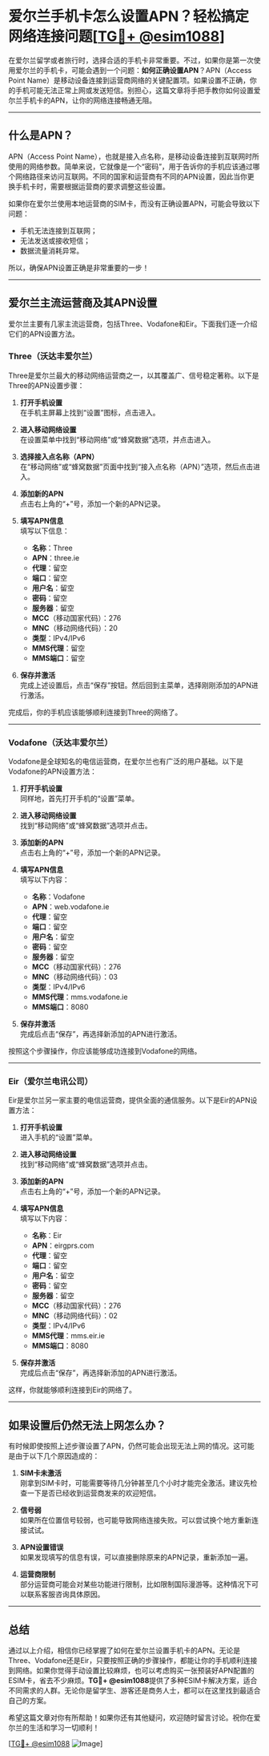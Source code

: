# 爱尔兰手机卡怎么设置APN？轻松搞定网络连接问题[[TG💪+ @esim1088](https://t.me/s/esim1088)]

在爱尔兰留学或者旅行时，选择合适的手机卡非常重要。不过，如果你是第一次使用爱尔兰的手机卡，可能会遇到一个问题：**如何正确设置APN**？APN（Access Point Name）是移动设备连接到运营商网络的关键配置项。如果设置不正确，你的手机可能无法正常上网或发送短信。别担心，这篇文章将手把手教你如何设置爱尔兰手机卡的APN，让你的网络连接畅通无阻。

---

## 什么是APN？

APN（Access Point Name），也就是接入点名称，是移动设备连接到互联网时所使用的网络参数。简单来说，它就像是一个“密码”，用于告诉你的手机应该通过哪个网络路径来访问互联网。不同的国家和运营商有不同的APN设置，因此当你更换手机卡时，需要根据运营商的要求调整这些设置。

如果你在爱尔兰使用本地运营商的SIM卡，而没有正确设置APN，可能会导致以下问题：
- 手机无法连接到互联网；
- 无法发送或接收短信；
- 数据流量消耗异常。

所以，确保APN设置正确是非常重要的一步！

---

## 爱尔兰主流运营商及其APN设置

爱尔兰主要有几家主流运营商，包括Three、Vodafone和Eir。下面我们逐一介绍它们的APN设置方法。

### Three（沃达丰爱尔兰）

Three是爱尔兰最大的移动网络运营商之一，以其覆盖广、信号稳定著称。以下是Three的APN设置步骤：

1. **打开手机设置**  
   在手机主屏幕上找到“设置”图标，点击进入。

2. **进入移动网络设置**  
   在设置菜单中找到“移动网络”或“蜂窝数据”选项，并点击进入。

3. **选择接入点名称（APN）**  
   在“移动网络”或“蜂窝数据”页面中找到“接入点名称（APN）”选项，然后点击进入。

4. **添加新的APN**  
   点击右上角的“+”号，添加一个新的APN记录。

5. **填写APN信息**  
   填写以下信息：
   - **名称**：Three
   - **APN**：three.ie
   - **代理**：留空
   - **端口**：留空
   - **用户名**：留空
   - **密码**：留空
   - **服务器**：留空
   - **MCC**（移动国家代码）：276
   - **MNC**（移动网络代码）：20
   - **类型**：IPv4/IPv6
   - **MMS代理**：留空
   - **MMS端口**：留空

6. **保存并激活**  
   完成上述设置后，点击“保存”按钮。然后回到主菜单，选择刚刚添加的APN进行激活。

完成后，你的手机应该能够顺利连接到Three的网络了。

---

### Vodafone（沃达丰爱尔兰）

Vodafone是全球知名的电信运营商，在爱尔兰也有广泛的用户基础。以下是Vodafone的APN设置方法：

1. **打开手机设置**  
   同样地，首先打开手机的“设置”菜单。

2. **进入移动网络设置**  
   找到“移动网络”或“蜂窝数据”选项并点击。

3. **添加新的APN**  
   点击右上角的“+”号，添加一个新的APN记录。

4. **填写APN信息**  
   填写以下内容：
   - **名称**：Vodafone
   - **APN**：web.vodafone.ie
   - **代理**：留空
   - **端口**：留空
   - **用户名**：留空
   - **密码**：留空
   - **服务器**：留空
   - **MCC**（移动国家代码）：276
   - **MNC**（移动网络代码）：03
   - **类型**：IPv4/IPv6
   - **MMS代理**：mms.vodafone.ie
   - **MMS端口**：8080

5. **保存并激活**  
   完成后点击“保存”，再选择新添加的APN进行激活。

按照这个步骤操作，你应该能够成功连接到Vodafone的网络。

---

### Eir（爱尔兰电讯公司）

Eir是爱尔兰另一家主要的电信运营商，提供全面的通信服务。以下是Eir的APN设置方法：

1. **打开手机设置**  
   进入手机的“设置”菜单。

2. **进入移动网络设置**  
   找到“移动网络”或“蜂窝数据”选项并点击。

3. **添加新的APN**  
   点击右上角的“+”号，添加一个新的APN记录。

4. **填写APN信息**  
   填写以下内容：
   - **名称**：Eir
   - **APN**：eirgprs.com
   - **代理**：留空
   - **端口**：留空
   - **用户名**：留空
   - **密码**：留空
   - **服务器**：留空
   - **MCC**（移动国家代码）：276
   - **MNC**（移动网络代码）：02
   - **类型**：IPv4/IPv6
   - **MMS代理**：mms.eir.ie
   - **MMS端口**：8080

5. **保存并激活**  
   完成后点击“保存”，再选择新添加的APN进行激活。

这样，你就能够顺利连接到Eir的网络了。

---

## 如果设置后仍然无法上网怎么办？

有时候即使按照上述步骤设置了APN，仍然可能会出现无法上网的情况。这可能是由于以下几个原因造成的：

1. **SIM卡未激活**  
   刚拿到SIM卡时，可能需要等待几分钟甚至几个小时才能完全激活。建议先检查一下是否已经收到运营商发来的欢迎短信。

2. **信号弱**  
   如果所在位置信号较弱，也可能导致网络连接失败。可以尝试换个地方重新连接试试。

3. **APN设置错误**  
   如果发现填写的信息有误，可以直接删除原来的APN记录，重新添加一遍。

4. **运营商限制**  
   部分运营商可能会对某些功能进行限制，比如限制国际漫游等。这种情况下可以联系客服咨询具体原因。

---

## 总结

通过以上介绍，相信你已经掌握了如何在爱尔兰设置手机卡的APN。无论是Three、Vodafone还是Eir，只要按照正确的步骤操作，都能让你的手机顺利连接到网络。如果你觉得手动设置比较麻烦，也可以考虑购买一张预装好APN配置的ESIM卡，省去不少麻烦。**TG💪+ @esim1088**提供了多种ESIM卡解决方案，适合不同需求的人群。无论你是留学生、游客还是商务人士，都可以在这里找到最适合自己的方案。

希望这篇文章对你有所帮助！如果你还有其他疑问，欢迎随时留言讨论。祝你在爱尔兰的生活和学习一切顺利！

[[TG💪+ @esim1088](https://t.me/s/esim1088) ![Image](https://i.postimg.cc/4NQfJmqS/Snipaste-2025-05-13-00-14-12.png)]